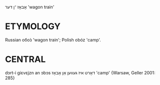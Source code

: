 אָבאָז
־ן
דער
'wagon train'

ETYMOLOGY
===========
Russian обо́з 'wagon train'; Polish obóz 'camp'.

CENTRAL
========

dɔrt-i giɛvɛjzn an ɔbɔs דאָרט איז געווען אַן אָבאָז 'camp' {Warsaw, Geller 2001: 285}